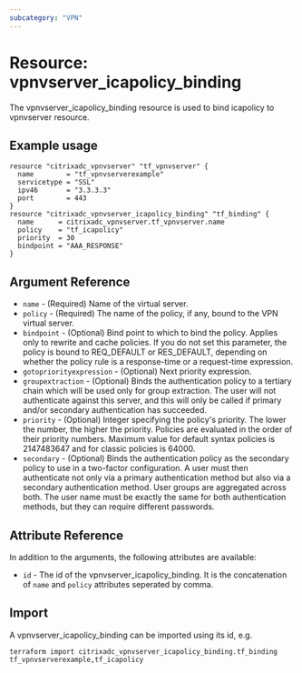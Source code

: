 ```yaml
---
subcategory: "VPN"
---
```


# Resource: vpnvserver_icapolicy_binding

The vpnvserver_icapolicy_binding resource is used to bind icapolicy to vpnvserver resource.


## Example usage

```hcl
resource "citrixadc_vpnvserver" "tf_vpnvserver" {
  name        = "tf_vpnvserverexample"
  servicetype = "SSL"
  ipv46       = "3.3.3.3"
  port        = 443
}
resource "citrixadc_vpnvserver_icapolicy_binding" "tf_binding" {
  name      = citrixadc_vpnvserver.tf_vpnvserver.name
  policy    = "tf_icapolicy"
  priority  = 30
  bindpoint = "AAA_RESPONSE"
}
```


## Argument Reference

* `name` - (Required) Name of the virtual server.
* `policy` - (Required) The name of the policy, if any, bound to the VPN virtual server.
* `bindpoint` - (Optional) Bind point to which to bind the policy. Applies only to rewrite and cache policies. If you do not set this parameter, the policy is bound to REQ_DEFAULT or RES_DEFAULT, depending on whether the policy rule is a response-time or a request-time expression.
* `gotopriorityexpression` - (Optional) Next priority expression.
* `groupextraction` - (Optional) Binds the authentication policy to a tertiary chain which will be used only for group extraction.  The user will not authenticate against this server, and this will only be called if primary and/or secondary authentication has succeeded.
* `priority` - (Optional) Integer specifying the policy's priority. The lower the number, the higher the priority. Policies are evaluated in the order of their priority numbers. Maximum value for default syntax policies is 2147483647 and for classic policies is 64000.
* `secondary` - (Optional) Binds the authentication policy as the secondary policy to use in a two-factor configuration. A user must then authenticate not only via a primary authentication method but also via a secondary authentication method. User groups are aggregated across both. The user name must be exactly the same for both authentication methods, but they can require different passwords.


## Attribute Reference

In addition to the arguments, the following attributes are available:

* `id` - The id of the vpnvserver_icapolicy_binding. It is the concatenation of `name` and `policy` attributes seperated by comma.


## Import

A vpnvserver_icapolicy_binding can be imported using its id, e.g.

```shell
terraform import citrixadc_vpnvserver_icapolicy_binding.tf_binding tf_vpnvserverexample,tf_icapolicy
```
